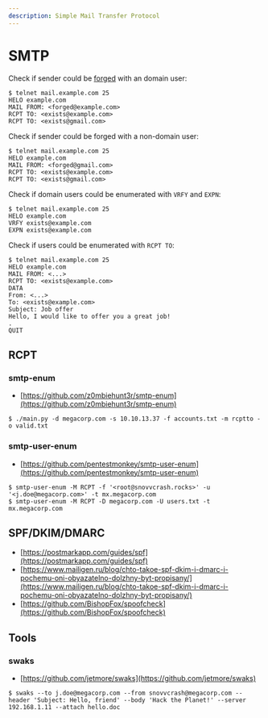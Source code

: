 ```yaml
---
description: Simple Mail Transfer Protocol
---
```


# SMTP

Check if sender could be [forged](https://en.wikipedia.org/wiki/Callback_verification) with an domain user:

```
$ telnet mail.example.com 25
HELO example.com
MAIL FROM: <forged@example.com>
RCPT TO: <exists@example.com>
RCPT TO: <exists@gmail.com>
```

Check if sender could be forged with a non-domain user:

```
$ telnet mail.example.com 25
HELO example.com
MAIL FROM: <forged@gmail.com>
RCPT TO: <exists@example.com>
RCPT TO: <exists@gmail.com>
```

Check if domain users could be enumerated with `VRFY` and `EXPN`:

```
$ telnet mail.example.com 25
HELO example.com
VRFY exists@example.com
EXPN exists@example.com
```

Check if users could be enumerated with `RCPT TO`:

```
$ telnet mail.example.com 25
HELO example.com
MAIL FROM: <...>
RCPT TO: <exists@example.com>
DATA
From: <...>
To: <exists@example.com>
Subject: Job offer
Hello, I would like to offer you a great job!
.
QUIT
```




## RCPT



### smtp-enum

* [https://github.com/z0mbiehunt3r/smtp-enum](https://github.com/z0mbiehunt3r/smtp-enum)

```
$ ./main.py -d megacorp.com -s 10.10.13.37 -f accounts.txt -m rcptto -o valid.txt
```



### smtp-user-enum

* [https://github.com/pentestmonkey/smtp-user-enum](https://github.com/pentestmonkey/smtp-user-enum)

```
$ smtp-user-enum -M RCPT -f '<root@snovvcrash.rocks>' -u '<j.doe@megacorp.com>' -t mx.megacorp.com
$ smtp-user-enum -M RCPT -D megacorp.com -U users.txt -t mx.megacorp.com
```




## SPF/DKIM/DMARC

- [https://postmarkapp.com/guides/spf](https://postmarkapp.com/guides/spf)
- [https://www.mailigen.ru/blog/chto-takoe-spf-dkim-i-dmarc-i-pochemu-oni-obyazatelno-dolzhny-byt-propisany/](https://www.mailigen.ru/blog/chto-takoe-spf-dkim-i-dmarc-i-pochemu-oni-obyazatelno-dolzhny-byt-propisany/)
- [https://github.com/BishopFox/spoofcheck](https://github.com/BishopFox/spoofcheck)




## Tools



### swaks

- [https://github.com/jetmore/swaks](https://github.com/jetmore/swaks)

```
$ swaks --to j.doe@megacorp.com --from snovvcrash@megacorp.com --header 'Subject: Hello, friend' --body 'Hack the Planet!' --server 192.168.1.11 --attach hello.doc
```
